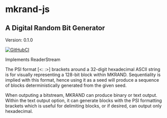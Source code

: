 # mkrand-js
## A Digital Random Bit Generator

Version: 0.1.0

[![GitHubCI](https://github.com/unozerocode/mkrand-js/workflows/Node%20CI/badge.svg)](https://github.com/unozerocode/mkrand-js/actions?query=workflow%3A%22Node+CI%22)

Implements ReaderStream

The PSI format [<: :>] brackets around a 32-digit hexadecimal ASCII string is for visually representing a 128-bit block within MKRAND. Sequentiality is implied with this format, hence using it as a seed will produce a sequence of blocks deterministically generated from the given seed. 

When outputing a bitstream, MKRAND can produce binary or text output. Within the text output option, it can generate blocks with the PSI formatting brackets which is useful for delimiting blocks, or if desired, can output only hexadecimal.
